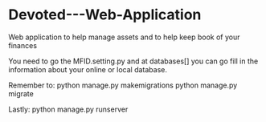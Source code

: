 # Devoted---Web-Application
Web application to help manage assets and to help keep book of your finances

You need to go the MFID.setting.py and at databases[] you can go fill in the information about your online or local database.

Remember to: python manage.py makemigrations python manage.py migrate

Lastly: python manage.py runserver